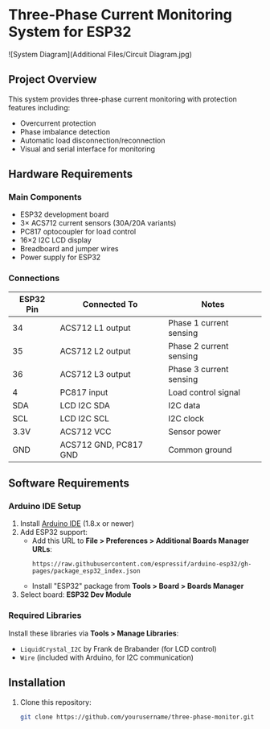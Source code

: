 # Three-Phase Current Monitoring System for ESP32

![System Diagram](Additional Files/Circuit Diagram.jpg)

## Project Overview

This system provides three-phase current monitoring with protection features including:
- Overcurrent protection
- Phase imbalance detection
- Automatic load disconnection/reconnection
- Visual and serial interface for monitoring

## Hardware Requirements

### Main Components
- ESP32 development board
- 3× ACS712 current sensors (30A/20A variants)
- PC817 optocoupler for load control
- 16×2 I2C LCD display
- Breadboard and jumper wires
- Power supply for ESP32

### Connections
| ESP32 Pin | Connected To         | Notes                     |
|-----------|----------------------|---------------------------|
| 34        | ACS712 L1 output     | Phase 1 current sensing   |
| 35        | ACS712 L2 output     | Phase 2 current sensing   |
| 36        | ACS712 L3 output     | Phase 3 current sensing   |
| 4         | PC817 input          | Load control signal       |
| SDA       | LCD I2C SDA          | I2C data                  |
| SCL       | LCD I2C SCL          | I2C clock                 |
| 3.3V      | ACS712 VCC           | Sensor power              |
| GND       | ACS712 GND, PC817 GND| Common ground             |

## Software Requirements

### Arduino IDE Setup
1. Install [Arduino IDE](https://www.arduino.cc/en/software) (1.8.x or newer)
2. Add ESP32 support:
   - Add this URL to **File > Preferences > Additional Boards Manager URLs**:
     ```
     https://raw.githubusercontent.com/espressif/arduino-esp32/gh-pages/package_esp32_index.json
     ```
   - Install "ESP32" package from **Tools > Board > Boards Manager**
3. Select board: **ESP32 Dev Module**

### Required Libraries
Install these libraries via **Tools > Manage Libraries**:
- `LiquidCrystal_I2C` by Frank de Brabander (for LCD control)
- `Wire` (included with Arduino, for I2C communication)

## Installation

1. Clone this repository:
   ```bash
   git clone https://github.com/yourusername/three-phase-monitor.git
